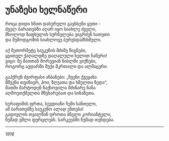 # უნაზესი ხელნაწერი

როცა დიდი ხნით დახურული გავხსენი ყუთი -\
ძველ ბარათებში აღარ იყო სიახლე ძველი,\
მხოლოდ ზაფხულის სურნელება ვიგრძენ სათუთი\
და შემოდგომის სიახლოვე ბურუსდამსხმელი.\
\
აქ მეთორმეტე საუკუნის მძიმე წიგნები,\
ყვითელ ქაღალდზე დაღალული ხელით ნაწერი!\
ვიცი: მე მათთან მორევიან ნისლში ვიქნები,\
როგორც ავდარში შუქი მკრთალი და ალმაცერი.\
\
გაჰქრენ ძვირფასი ანბანები: „ჩვენი ქვეყანა\
მშვენი თვინიერ, ჰოი, ზღუათა და ხმელთა ზედა“,\
მათში მარტოდენ ჩაქსოვილა მძინარე ნანა\
აღმოუთქმელთა მწუხარებათ და სინაზეთა.\
\
სერაფიმის ფრთა, სევდიანი ჩემი სანთელი,\
ამ ბარათებზე საუკუნო ალად ენთება!\
გადივლის თვალწინ დროთა ბნელი კორიანტელი,\
ჩუმად ვშლი ფურცლებს. სარკეებში ჩუმად თენდება.

***

_1916_
